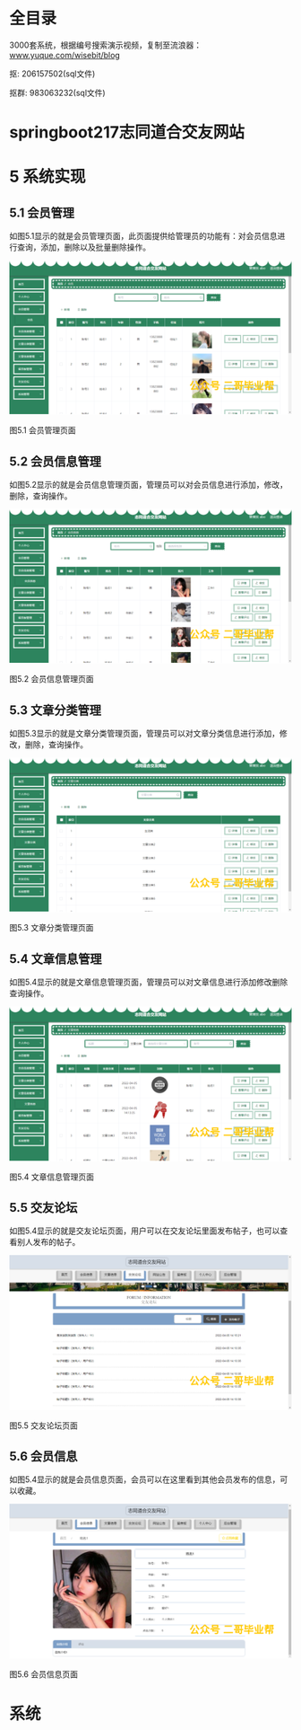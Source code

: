 # 全目录

3000套系统，根据编号搜索演示视频，复制至流浪器：www.yuque.com/wisebit/blog


<p>抠: 206157502(sql文件)</p>
<p>抠群: 983063232(sql文件)</p>


# springboot217志同道合交友网站
# 5 系统实现
## 5.1 会员管理
如图5.1显示的就是会员管理页面，此页面提供给管理员的功能有：对会员信息进行查询，添加，删除以及批量删除操作。

![](/md/blog.012.png)

图5.1 会员管理页面
## 5.2 会员信息管理
如图5.2显示的就是会员信息管理页面，管理员可以对会员信息进行添加，修改，删除，查询操作。

![](/md/blog.013.png)

图5.2 会员信息管理页面
## 5.3 文章分类管理
如图5.3显示的就是文章分类管理页面，管理员可以对文章分类信息进行添加，修改，删除，查询操作。

![](/md/blog.014.png)

图5.3 文章分类管理页面
## 5.4 文章信息管理
如图5.4显示的就是文章信息管理页面，管理员可以对文章信息进行添加修改删除查询操作。

![](/md/blog.015.png)

图5.4 文章信息管理页面
## 5.5 交友论坛
如图5.4显示的就是交友论坛页面，用户可以在交友论坛里面发布帖子，也可以查看别人发布的帖子。

![](/md/blog.016.png)

图5.5 交友论坛页面
## 5.6 会员信息
如图5.4显示的就是会员信息页面，会员可以在这里看到其他会员发布的信息，可以收藏。

![](/md/blog.017.png)

图5.6 会员信息页面










# 系统









